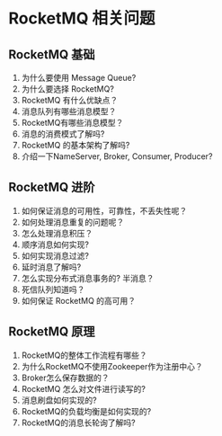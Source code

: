 # RocketMQ 相关问题

## RocketMQ 基础
1. 为什么要使用 Message Queue?
2. 为什么要选择 RocketMQ?
3. RocketMQ 有什么优缺点？
4. 消息队列有哪些消息模型？
5. RocketMQ有哪些消息模型？
6. 消息的消费模式了解吗?
7. RocketMQ 的基本架构了解吗?
8. 介绍一下NameServer, Broker, Consumer, Producer?

## RocketMQ 进阶

1. 如何保证消息的可用性，可靠性，不丢失性呢？
2. 如何处理消息重复的问题呢？
3. 怎么处理消息积压？
4. 顺序消息如何实现?
5. 如何实现消息过滤?
6. 延时消息了解吗?
7. 怎么实现分布式消息事务的? 半消息？
8. 死信队列知道吗？
9. 如何保证 RocketMQ 的高可用？

## RocketMQ 原理
1. RocketMQ的整体工作流程有哪些？
2. 为什么RocketMQ不使用Zookeeper作为注册中心？
3. Broker怎么保存数据的？
4. RocketMQ 怎么对文件进行读写的?
5. 消息刷盘如何实现的?
6. RocketMQ的负载均衡是如何实现的?
7. RocketMQ的消息长轮询了解吗?
